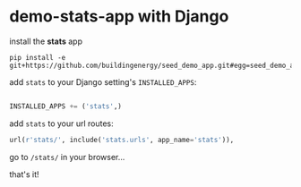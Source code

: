 # demo-stats-app with Django

install the **stats** app

```pycon
pip install -e git+https://github.com/buildingenergy/seed_demo_app.git#egg=seed_demo_app
```

add `stats` to your Django setting's `INSTALLED_APPS`:

```py

INSTALLED_APPS += ('stats',)
```

add `stats` to your url routes:

```py
url(r'stats/', include('stats.urls', app_name='stats')),
```


go to `/stats/` in your browser...


that's it!